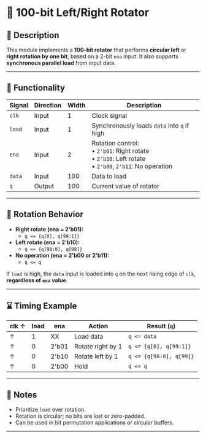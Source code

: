 # 🔄 100-bit Left/Right Rotator

## 📌 Description

This module implements a **100-bit rotator** that performs **circular left** or **right rotation by one bit**, based on a 2-bit `ena` input. It also supports **synchronous parallel load** from input data.

---

## 🧮 Functionality

| Signal   | Direction | Width     | Description |
|----------|-----------|-----------|-------------|
| `clk`    | Input     | 1         | Clock signal |
| `load`   | Input     | 1         | Synchronously loads `data` into `q` if high |
| `ena`    | Input     | 2         | Rotation control:<br/>• `2'b01`: Right rotate<br/>• `2'b10`: Left rotate<br/>• `2'b00`, `2'b11`: No operation |
| `data`   | Input     | 100       | Data to load |
| `q`      | Output    | 100       | Current value of rotator |

---

## 🔁 Rotation Behavior

- **Right rotate (ena = 2'b01):**
  - `q <= {q[0], q[99:1]}`
- **Left rotate (ena = 2'b10):**
  - `q <= {q[98:0], q[99]}`
- **No operation (ena = 2'b00 or 2'b11):**
  - `q <= q`

If `load` is high, the `data` input is loaded into `q` on the next rising edge of `clk`, **regardless of `ena` value**.

---

## ⌛ Timing Example

| clk ↑ | load | ena   | Action              | Result (`q`) |
|-------|------|-------|---------------------|---------------|
|   ↑   | 1    | XX    | Load data           | `q <= data`   |
|   ↑   | 0    | 2'b01 | Rotate right by 1   | `q <= {q[0], q[99:1]}` |
|   ↑   | 0    | 2'b10 | Rotate left by 1    | `q <= {q[98:0], q[99]}` |
|   ↑   | 0    | 2'b00 | Hold                | `q <= q`      |

---

## 🧠 Notes

- Prioritize `load` over rotation.
- Rotation is circular; no bits are lost or zero-padded.
- Can be used in bit permutation applications or circular buffers.

---
```

